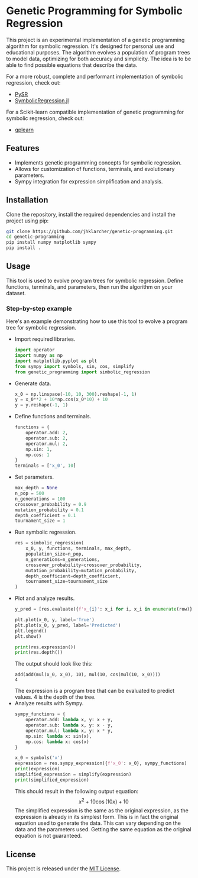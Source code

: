 # Genetic Programming for Symbolic Regression

This project is an experimental implementation of a genetic programming algorithm for symbolic regression. It's designed for personal use and educational purposes. The algorithm evolves a population of program trees to model data, optimizing for both accuracy and simplicity. The idea is to be able to find possible equations that describe the data.

For a more robust, complete and performant implementation of symbolic regression, check out:
- [PySR](https://github.com/MilesCranmer/PySR)
- [SymbolicRegression.jl](https://github.com/MilesCranmer/SymbolicRegression.jl)

For a Scikit-learn compatible implementation of genetic programming for symbolic regression, check out:
- [gplearn](https://github.com/trevorstephens/gplearn)

## Features
- Implements genetic programming concepts for symbolic regression.
- Allows for customization of functions, terminals, and evolutionary parameters.
- Sympy integration for expression simplification and analysis.

## Installation
Clone the repository, install the required dependencies and install the project using pip:
```bash
git clone https://github.com/jhklarcher/genetic-programming.git
cd genetic-programming
pip install numpy matplotlib sympy
pip install .
```

## Usage
This tool is used to evolve program trees for symbolic regression. Define functions, terminals, and parameters, then run the algorithm on your dataset.

### Step-by-step example
Here's an example demonstrating how to use this tool to evolve a program tree for symbolic regression.

- Import required libraries.
    ```python
    import operator
    import numpy as np
    import matplotlib.pyplot as plt
    from sympy import symbols, sin, cos, simplify
    from genetic_programming import simbolic_regression
    ```
- Generate data.
    ```python
    x_0 = np.linspace(-10, 10, 300).reshape(-1, 1)
    y = x_0**2 + 10*np.cos(x_0*10) + 10
    y = y.reshape(-1, 1)
    ```
- Define functions and terminals.
    ```python
    functions = {
        operator.add: 2,
        operator.sub: 2,
        operator.mul: 2,
        np.sin: 1,
        np.cos: 1
    }
    terminals = ['x_0', 10]
    ```
- Set parameters.
    ```python
    max_depth = None
    n_pop = 500
    n_generations = 100
    crossover_probability = 0.9
    mutation_probability = 0.1
    depth_coefficient = 0.1
    tournament_size = 1
    ```
- Run symbolic regression.
    ```python
    res = simbolic_regression(
        x_0, y, functions, terminals, max_depth,
        population_size=n_pop,
        n_generations=n_generations,
        crossover_probability=crossover_probability,
        mutation_probability=mutation_probability,
        depth_coefficient=depth_coefficient,
        tournament_size=tournament_size
    )
    ```
- Plot and analyze results.
    ```python
    y_pred = [res.evaluate({f'x_{i}': x_i for i, x_i in enumerate(row)}) for row in x_0]

    plt.plot(x_0, y, label='True')
    plt.plot(x_0, y_pred, label='Predicted')
    plt.legend()
    plt.show()

    print(res.expression())
    print(res.depth())
    ```
    The output should look like this:
    ```
    add(add(mul(x_0, x_0), 10), mul(10, cos(mul(10, x_0))))
    4
    ```
    The expression is a program tree that can be evaluated to predict values. 4 is the depth of the tree.
- Analyze results with Sympy.
    ```python
    sympy_functions = {
        operator.add: lambda x, y: x + y,
        operator.sub: lambda x, y: x - y,
        operator.mul: lambda x, y: x * y,
        np.sin: lambda x: sin(x),
        np.cos: lambda x: cos(x)
    }

    x_0 = symbols('x')
    expression = res.sympy_expression({f'x_0': x_0}, sympy_functions)
    print(expression)
    simplified_expression = simplify(expression)
    print(simplified_expression)
    ```
    This should result in  the following output equation:
    $$x^{2} + 10 \cos{\left (10 x \right )} + 10$$
    The simplified expression is the same as the original expression, as the expression is already in its simplest form. This is in fact the original equation used to generate the data. This can vary depending on the data and the parameters used. Getting the same equation as the original equation is not guaranteed.

## License
This project is released under the [MIT License](https://opensource.org/licenses/MIT).

